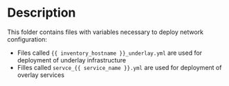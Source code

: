 # Description
This folder contains files with variables necessary to deploy network configuration:
- Files called `{{ inventory_hostname }}_underlay.yml` are used for deployment of underlay infrastructure
- Filles called `servce_{{ service_name }}.yml` are used for deployment of overlay services
